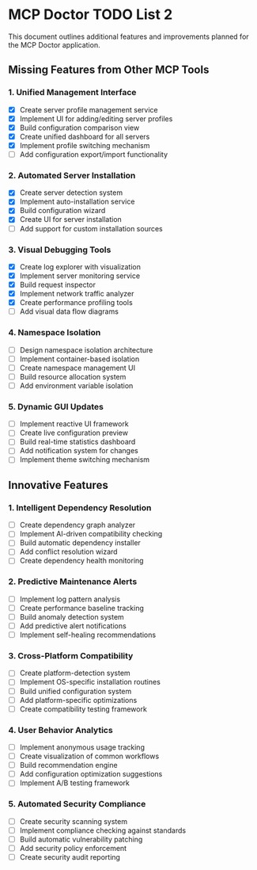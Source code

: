 # MCP Doctor TODO List 2

This document outlines additional features and improvements planned for the MCP Doctor application.

## Missing Features from Other MCP Tools

### 1. Unified Management Interface
- [x] Create server profile management service
- [x] Implement UI for adding/editing server profiles
- [x] Build configuration comparison view
- [x] Create unified dashboard for all servers
- [x] Implement profile switching mechanism
- [ ] Add configuration export/import functionality

### 2. Automated Server Installation
- [x] Create server detection system
- [x] Implement auto-installation service
- [x] Build configuration wizard
- [x] Create UI for server installation
- [ ] Add support for custom installation sources

### 3. Visual Debugging Tools
- [x] Create log explorer with visualization
- [x] Implement server monitoring service
- [x] Build request inspector
- [x] Implement network traffic analyzer
- [x] Create performance profiling tools
- [ ] Add visual data flow diagrams

### 4. Namespace Isolation
- [ ] Design namespace isolation architecture
- [ ] Implement container-based isolation
- [ ] Create namespace management UI
- [ ] Build resource allocation system
- [ ] Add environment variable isolation

### 5. Dynamic GUI Updates
- [ ] Implement reactive UI framework
- [ ] Create live configuration preview
- [ ] Build real-time statistics dashboard
- [ ] Add notification system for changes
- [ ] Implement theme switching mechanism

## Innovative Features

### 1. Intelligent Dependency Resolution
- [ ] Create dependency graph analyzer
- [ ] Implement AI-driven compatibility checking
- [ ] Build automatic dependency installer
- [ ] Add conflict resolution wizard
- [ ] Create dependency health monitoring

### 2. Predictive Maintenance Alerts
- [ ] Implement log pattern analysis
- [ ] Create performance baseline tracking
- [ ] Build anomaly detection system
- [ ] Add predictive alert notifications
- [ ] Implement self-healing recommendations

### 3. Cross-Platform Compatibility
- [ ] Create platform-detection system
- [ ] Implement OS-specific installation routines
- [ ] Build unified configuration system
- [ ] Add platform-specific optimizations
- [ ] Create compatibility testing framework

### 4. User Behavior Analytics
- [ ] Implement anonymous usage tracking
- [ ] Create visualization of common workflows
- [ ] Build recommendation engine
- [ ] Add configuration optimization suggestions
- [ ] Implement A/B testing framework

### 5. Automated Security Compliance
- [ ] Create security scanning system
- [ ] Implement compliance checking against standards
- [ ] Build automatic vulnerability patching
- [ ] Add security policy enforcement
- [ ] Create security audit reporting
